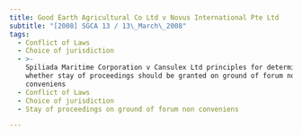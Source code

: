 ```yaml
---
title: Good Earth Agricultural Co Ltd v Novus International Pte Ltd
subtitle: "[2008] SGCA 13 / 13\_March\_2008"
tags:
  - Conflict of Laws
  - Choice of jurisdiction
  - >-
    Spiliada Maritime Corporation v Cansulex Ltd principles for determining
    whether stay of proceedings should be granted on ground of forum non
    conveniens
  - Conflict of Laws
  - Choice of jurisdiction
  - Stay of proceedings on ground of forum non conveniens

---
```


